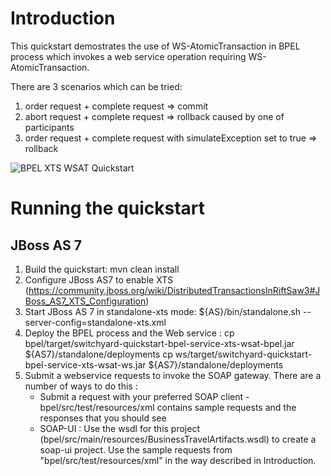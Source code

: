 Introduction
============
This quickstart demostrates the use of WS-AtomicTransaction in BPEL process which invokes a web service operation requiring WS-AtomicTransaction.

There are 3 scenarios which can be tried:

1) order request + complete request => commit
2) abort request + complete request => rollback caused by one of participants
3) order request + complete request with simulateException set to true => rollback

![BPEL XTS WSAT Quickstart](https://github.com/jboss-switchyard/quickstarts/raw/master/bpel-service/xts_wsat/bpel-xts-wsat.jpg)

Running the quickstart
======================

JBoss AS 7
----------
1. Build the quickstart:
    mvn clean install
2. Configure JBoss AS7 to enable XTS (https://community.jboss.org/wiki/DistributedTransactionsInRiftSaw3#JBoss_AS7_XTS_Configuration) 
2. Start JBoss AS 7 in standalone-xts mode:
    ${AS}/bin/standalone.sh --server-config=standalone-xts.xml
3. Deploy the BPEL process and the Web service :
    cp bpel/target/switchyard-quickstart-bpel-service-xts-wsat-bpel.jar ${AS7}/standalone/deployments
    cp ws/target/switchyard-quickstart-bpel-service-xts-wsat-ws.jar ${AS7}/standalone/deployments
4. Submit a webservice requests to invoke the SOAP gateway.  There are a number of ways to do this :
      - Submit a request with your preferred SOAP client - bpel/src/test/resources/xml contains sample
        requests and the responses that you should see
      - SOAP-UI : Use the wsdl for this project (bpel/src/main/resources/BusinessTravelArtifacts.wsdl) to create a soap-ui project.
        Use the sample requests from "bpel/src/test/resources/xml" in the way described in Introduction.
